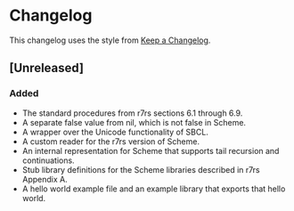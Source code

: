 # Changelog

This changelog uses the style from [Keep a
Changelog](https://keepachangelog.com/en/1.0.0/).

## [Unreleased]

### Added
 - The standard procedures from r7rs sections 6.1 through 6.9.
 - A separate false value from nil, which is not false in Scheme.
 - A wrapper over the Unicode functionality of SBCL.
 - A custom reader for the r7rs version of Scheme.
 - An internal representation for Scheme that supports tail recursion and continuations.
 - Stub library definitions for the Scheme libraries described in r7rs Appendix A.
 - A hello world example file and an example library that exports that hello world.
